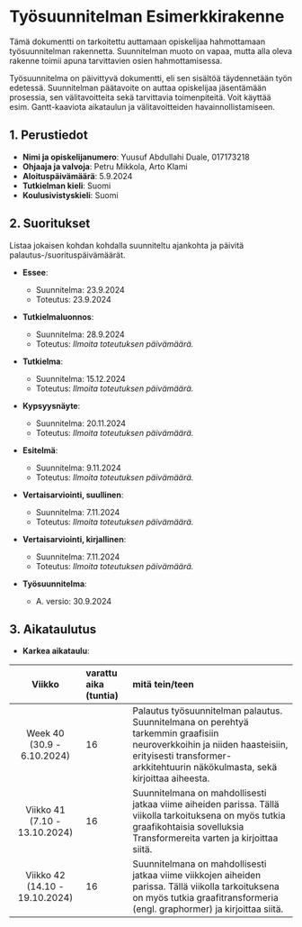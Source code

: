 # Työsuunnitelman Esimerkkirakenne

Tämä dokumentti on tarkoitettu auttamaan opiskelijaa hahmottamaan työsuunnitelman rakennetta. Suunnitelman muoto on vapaa, mutta alla oleva rakenne toimii apuna tarvittavien osien hahmottamisessa. 

Työsuunnitelma on päivittyvä dokumentti, eli sen sisältöä täydennetään työn edetessä. Suunnitelman päätavoite on auttaa opiskelijaa jäsentämään prosessia, sen välitavoitteita sekä tarvittavia toimenpiteitä. Voit käyttää esim. Gantt-kaaviota aikataulun ja välitavoitteiden havainnollistamiseen.

## 1. Perustiedot

- **Nimi ja opiskelijanumero**: Yuusuf Abdullahi Duale, 017173218
- **Ohjaaja ja valvoja**: Petru Mikkola, Arto Klami
- **Aloituspäivämäärä**: 5.9.2024
- **Tutkielman kieli**: Suomi
- **Koulusivistyskieli**: Suomi

## 2. Suoritukset

Listaa jokaisen kohdan kohdalla suunniteltu ajankohta ja päivitä palautus-/suorituspäivämäärät.

- **Essee**: 
  - Suunnitelma: 23.9.2024
  - Toteutus: 23.9.2024
- **Tutkielmaluonnos**: 
  - Suunnitelma: 28.9.2024
  - Toteutus: _Ilmoita toteutuksen päivämäärä._
- **Tutkielma**: 
  - Suunnitelma: 15.12.2024
  - Toteutus: _Ilmoita toteutuksen päivämäärä._
- **Kypsyysnäyte**: 
  - Suunnitelma: 20.11.2024
  - Toteutus: _Ilmoita toteutuksen päivämäärä._
- **Esitelmä**: 
  - Suunnitelma: 9.11.2024
  - Toteutus: _Ilmoita toteutuksen päivämäärä._

- **Vertaisarviointi, suullinen**: 
  - Suunnitelma: 7.11.2024
  - Toteutus: _Ilmoita toteutuksen päivämäärä._
- **Vertaisarviointi, kirjallinen**: 
  - Suunnitelma: 7.11.2024
  - Toteutus: _Ilmoita toteutuksen päivämäärä._
- **Työsuunnitelma**: 
  - A. versio: 30.9.2024


## 3. Aikataulutus

- **Karkea aikataulu**: 

| Viikko | varattu aika (tuntia) | mitä tein/teen
| :----:|:-----| :-----|
| Week 40 (30.9 - 6.10.2024) | 16| 	Palautus työsuunnitelman palautus. Suunnitelmana on perehtyä tarkemmin graafisiin neuroverkkoihin ja niiden haasteisiin, erityisesti transformer-arkkitehtuurin näkökulmasta, sekä kirjoittaa aiheesta.
| Viikko 41 (7.10 - 13.10.2024) | 16 | Suunnitelmana on mahdollisesti jatkaa viime aiheiden parissa. Tällä viikolla tarkoituksena on myös tutkia graafikohtaisia sovelluksia Transformereita varten ja kirjoittaa siitä. 
| Viikko 42 (14.10 - 19.10.2024) | 16 | Suunnitelmana on mahdollisesti jatkaa viime viikkojen aiheiden parissa. Tällä viikolla tarkoituksena on myös tutkia graafitransformeria (engl. graphormer) ja kirjoittaa siitä.|
  

